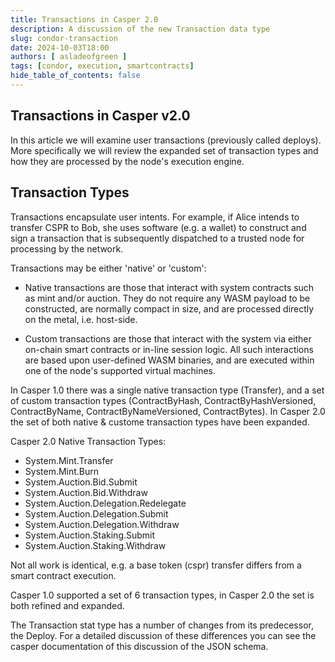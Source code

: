 ```yaml
---
title: Transactions in Casper 2.0
description: A discussion of the new Transaction data type
slug: condor-transaction
date: 2024-10-03T18:00
authors: [ asladeofgreen ]
tags: [condor, execution, smartcontracts]
hide_table_of_contents: false
---
```


## Transactions in Casper v2.0

In this article we will examine user transactions (previously called deploys).  More specifically we will review the expanded set of transaction types and how they are processed by the node's execution engine.

<!-- truncate -->

## Transaction Types

Transactions encapsulate user intents.  For example, if Alice intends to transfer CSPR to Bob, she uses software (e.g. a wallet) to construct and sign a transaction that is subsequently dispatched to a trusted node for processing by the network.

Transactions may be either 'native' or 'custom':

- Native transactions are those that interact with system contracts such as mint and/or auction.  They do not require any WASM payload to be constructed,  are normally compact in size, and are processed directly on the metal, i.e. host-side.

- Custom transactions are those that interact with the system via either on-chain smart contracts or in-line session logic.  All such interactions are based upon user-defined WASM binaries, and are executed within one of the node's supported virtual machines.

In Casper 1.0 there was a single native transaction type (Transfer), and a set of custom transaction types (ContractByHash, ContractByHashVersioned, ContractByName, ContractByNameVersioned, ContractBytes). In Casper 2.0 the set of both native & custome transaction types have been expanded.

Casper 2.0 Native Transaction Types:

- System.Mint.Transfer
- System.Mint.Burn
- System.Auction.Bid.Submit
- System.Auction.Bid.Withdraw
- System.Auction.Delegation.Redelegate
- System.Auction.Delegation.Submit
- System.Auction.Delegation.Withdraw
- System.Auction.Staking.Submit
- System.Auction.Staking.Withdraw

Not all work is identical, e.g. a base token (cspr) transfer differs from a smart contract execution.  

Casper 1.0 supported a set of 6 transaction types, in Casper 2.0 the set is both refined and expanded.

The Transaction stat type has a number of changes from its predecessor, the Deploy. For a detailed discussion of these differences you can see the casper documentation of this discussion of the JSON schema. 
